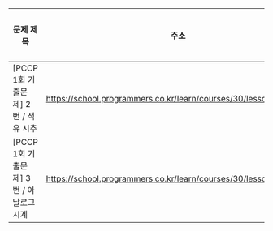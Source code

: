 | 문제 제목                               | 주소                                                             | 정답 코드                      | 정답 여부 |
| --------------------------------------- | ---------------------------------------------------------------- | ------------------------------ | --------- |
| [PCCP 1회 기출문제] 2번 / 석유 시추     | https://school.programmers.co.kr/learn/courses/30/lessons/250136 | [정답 코드](./lv2/석유시추.js) | ✅        |
| [PCCP 1회 기출문제] 3번 / 아날로그 시계 | https://school.programmers.co.kr/learn/courses/30/lessons/250135 | [정답 코드](./lv1/붕대감기.js) | ❌        |
